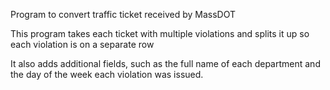Program to convert traffic ticket received by MassDOT
 
This program takes each ticket with multiple violations and splits it up so each violation is on a separate row

It also adds additional fields, such as the full name of each department and the day of the week each violation was issued.
